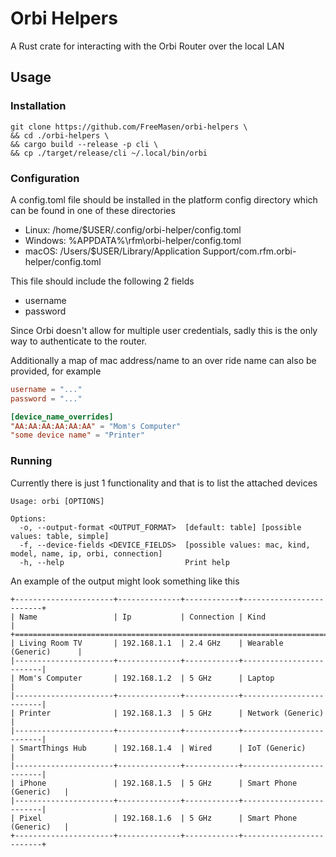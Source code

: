 # Orbi Helpers

A Rust crate for interacting with the Orbi Router over the local LAN


## Usage

### Installation

```shell
git clone https://github.com/FreeMasen/orbi-helpers \
&& cd ./orbi-helpers \
&& cargo build --release -p cli \
&& cp ./target/release/cli ~/.local/bin/orbi
```

### Configuration

A config.toml file should be installed in the platform config directory which can be found
in one of these directories

- Linux:   /home/$USER/.config/orbi-helper/config.toml
- Windows: %APPDATA%\rfm\orbi-helper/config.toml
- macOS:   /Users/$USER/Library/Application Support/com.rfm.orbi-helper/config.toml

This file should include the following 2 fields

- username
- password

Since Orbi doesn't allow for multiple user credentials, sadly this is the only way to
authenticate to the router.

Additionally a map of mac address/name to an over ride name can also be provided, for example

```toml
username = "..."
password = "..."

[device_name_overrides]
"AA:AA:AA:AA:AA:AA" = "Mom's Computer"
"some device name" = "Printer"
```

### Running

Currently there is just 1 functionality and that is to list the attached devices

```shell
Usage: orbi [OPTIONS]

Options:
  -o, --output-format <OUTPUT_FORMAT>  [default: table] [possible values: table, simple]
  -f, --device-fields <DEVICE_FIELDS>  [possible values: mac, kind, model, name, ip, orbi, connection]
  -h, --help                           Print help 
```

An example of the output might look something like this

```shell
+----------------------+--------------+------------+-------------------------+
| Name                 | Ip           | Connection | Kind                    |
+============================================================================+
| Living Room TV       | 192.168.1.1  | 2.4 GHz    | Wearable (Generic)      |
|----------------------+--------------+------------+-------------------------|
| Mom's Computer       | 192.168.1.2  | 5 GHz      | Laptop                  |
|----------------------+--------------+------------+-------------------------|
| Printer              | 192.168.1.3  | 5 GHz      | Network (Generic)       |
|----------------------+--------------+------------+-------------------------|
| SmartThings Hub      | 192.168.1.4  | Wired      | IoT (Generic)           |
|----------------------+--------------+------------+-------------------------|
| iPhone               | 192.168.1.5  | 5 GHz      | Smart Phone (Generic)   |
|----------------------+--------------+------------+-------------------------|
| Pixel                | 192.168.1.6  | 5 GHz      | Smart Phone (Generic)   |
+----------------------+--------------+------------+-------------------------+
```
